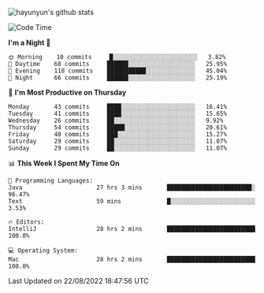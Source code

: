 
![hayunyun's github stats](https://github-readme-stats.vercel.app/api?username=hayunyun&show_icons=true)


<!--START_SECTION:waka-->
![Code Time](http://img.shields.io/badge/Code%20Time-371%20hrs%204%20mins-blue)

**I'm a Night 🦉** 

```text
🌞 Morning    10 commits     █░░░░░░░░░░░░░░░░░░░░░░░░   3.82% 
🌆 Daytime    68 commits     ██████░░░░░░░░░░░░░░░░░░░   25.95% 
🌃 Evening    118 commits    ███████████░░░░░░░░░░░░░░   45.04% 
🌙 Night      66 commits     ██████░░░░░░░░░░░░░░░░░░░   25.19%

```
📅 **I'm Most Productive on Thursday** 

```text
Monday       43 commits     ████░░░░░░░░░░░░░░░░░░░░░   16.41% 
Tuesday      41 commits     ████░░░░░░░░░░░░░░░░░░░░░   15.65% 
Wednesday    26 commits     ██░░░░░░░░░░░░░░░░░░░░░░░   9.92% 
Thursday     54 commits     █████░░░░░░░░░░░░░░░░░░░░   20.61% 
Friday       40 commits     ███░░░░░░░░░░░░░░░░░░░░░░   15.27% 
Saturday     29 commits     ██░░░░░░░░░░░░░░░░░░░░░░░   11.07% 
Sunday       29 commits     ██░░░░░░░░░░░░░░░░░░░░░░░   11.07%

```


📊 **This Week I Spent My Time On** 

```text
💬 Programming Languages: 
Java                     27 hrs 3 mins       ████████████████████████░   96.47% 
Text                     59 mins             █░░░░░░░░░░░░░░░░░░░░░░░░   3.53%

🔥 Editors: 
IntelliJ                 28 hrs 2 mins       █████████████████████████   100.0%

💻 Operating System: 
Mac                      28 hrs 2 mins       █████████████████████████   100.0%

```


 Last Updated on 22/08/2022 18:47:56 UTC
<!--END_SECTION:waka-->

<!--
**hayunyun/hayunyun** is a ✨ _special_ ✨ repository because its `README.md` (this file) appears on your GitHub profile.

Here are some ideas to get you started:

- 🔭 I’m currently working on ...
- 🌱 I’m currently learning ...
- 👯 I’m looking to collaborate on ...
- 🤔 I’m looking for help with ...
- 💬 Ask me about ...
- 📫 How to reach me: ...
- 😄 Pronouns: ...
- ⚡ Fun fact: ...
-->
